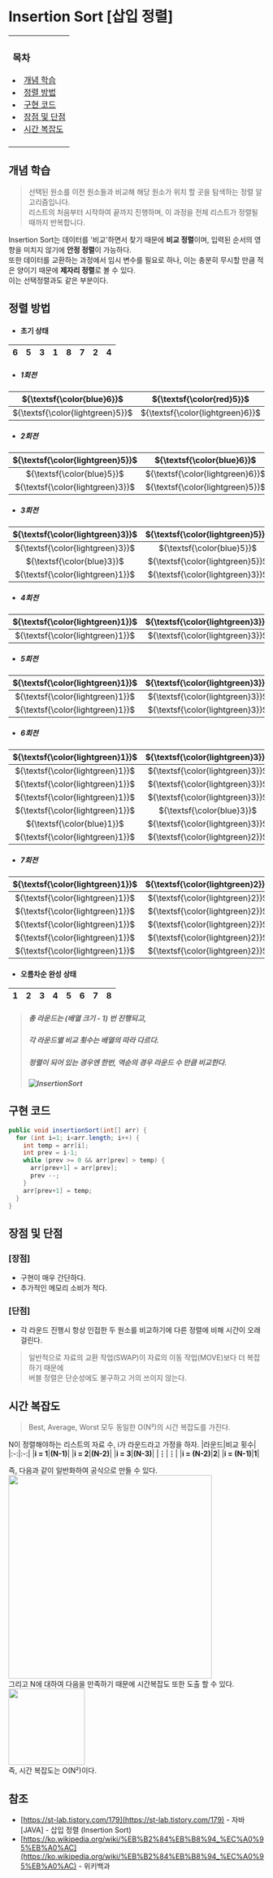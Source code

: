 Insertion Sort [삽입 정렬]
=======================
<table><tr><td>
  
### 목차
<li><a href='#개념-학습'>개념 학습</a></li>
<li><a href='#정렬-방법'>정렬 방법</a></li>
<li><a href='#구현-코드'>구현 코드</a></li>
<li><a href='#장점-및-단점'>장점 및 단점</a></li>
<li><a href='#시간-복잡도'>시간 복잡도</a></li><br>
</td></tr></table>

개념 학습
----------------
> 선택된 원소를 이전 원소들과 비교해 해당 원소가 위치 할 곳을 탐색하는 정렬 알고리즘입니다.   
리스트의 처음부터 시작하여 끝까지 진행하며, 이 과정을 전체 리스트가 정렬될 때까지 반복합니다.   

Insertion Sort는 데이터를 '비교'하면서 찾기 때문에 **비교 정렬**이며, 입력된 순서의 영향을 미치지 않기에 **안정 정렬**이 가능하다.   
또한 데이터를 교환하는 과정에서 임시 변수를 필요로 하나, 이는 충분히 무시할 만큼 적은 양이기 때문에 **제자리 정렬**로 볼 수 있다.   
이는 선택정렬과도 같은 부분이다.

정렬 방법
----------------
- #### 초기 상태
|6|5|3|1|8|7|2|4|
|:-:|:-:|:-:|:-:|:-:|:-:|:-:|:-:|

- ##### 1회전
|${\textsf{\color{blue}6}}$|${\textsf{\color{red}5}}$|3|1|8|7|2|4|
|:-:|:-:|:-:|:-:|:-:|:-:|:-:|:-:|
|${\textsf{\color{lightgreen}5}}$|${\textsf{\color{lightgreen}6}}$|**3**|**1**|**8**|**7**|**2**|**4**|

- ##### 2회전
|${\textsf{\color{lightgreen}5}}$|${\textsf{\color{blue}6}}$|${\textsf{\color{red}3}}$|1|8|7|2|4|
|:-:|:-:|:-:|:-:|:-:|:-:|:-:|:-:|
|${\textsf{\color{blue}5}}$|${\textsf{\color{lightgreen}6}}$|${\textsf{\color{red}3}}$|**1**|**8**|**7**|**2**|**4**|
|${\textsf{\color{lightgreen}3}}$|${\textsf{\color{lightgreen}5}}$|${\textsf{\color{lightgreen}6}}$|**1**|**8**|**7**|**2**|**4**|

- ##### 3회전
|${\textsf{\color{lightgreen}3}}$|${\textsf{\color{lightgreen}5}}$|${\textsf{\color{blue}6}}$|${\textsf{\color{red}1}}$|**8**|**7**|**2**|**4**|
|:-:|:-:|:-:|:-:|:-:|:-:|:-:|:-:|
|${\textsf{\color{lightgreen}3}}$|${\textsf{\color{blue}5}}$|${\textsf{\color{lightgreen}6}}$|${\textsf{\color{red}1}}$|**8**|**7**|**2**|**4**|
|${\textsf{\color{blue}3}}$|${\textsf{\color{lightgreen}5}}$|${\textsf{\color{lightgreen}6}}$|${\textsf{\color{red}1}}$|**8**|**7**|**2**|**4**|
|${\textsf{\color{lightgreen}1}}$|${\textsf{\color{lightgreen}3}}$|${\textsf{\color{lightgreen}5}}$|${\textsf{\color{lightgreen}6}}$|**8**|**7**|**2**|**4**|

- ##### 4회전
|${\textsf{\color{lightgreen}1}}$|${\textsf{\color{lightgreen}3}}$|${\textsf{\color{lightgreen}5}}$|${\textsf{\color{blue}6}}$|${\textsf{\color{red}8}}$|**7**|**2**|**4**|
|:-:|:-:|:-:|:-:|:-:|:-:|:-:|:-:|
|${\textsf{\color{lightgreen}1}}$|${\textsf{\color{lightgreen}3}}$|${\textsf{\color{lightgreen}5}}$|${\textsf{\color{lightgreen}6}}$|${\textsf{\color{lightgreen}8}}$|**7**|**2**|**4**|

- ##### 5회전
|${\textsf{\color{lightgreen}1}}$|${\textsf{\color{lightgreen}3}}$|${\textsf{\color{lightgreen}5}}$|${\textsf{\color{lightgreen}6}}$|${\textsf{\color{blue}8}}$|${\textsf{\color{red}7}}$|**2**|**4**|
|:-:|:-:|:-:|:-:|:-:|:-:|:-:|:-:|
|${\textsf{\color{lightgreen}1}}$|${\textsf{\color{lightgreen}3}}$|${\textsf{\color{lightgreen}5}}$|${\textsf{\color{blue}6}}$|${\textsf{\color{lightgreen}8}}$|${\textsf{\color{red}7}}$|**2**|**4**|
|${\textsf{\color{lightgreen}1}}$|${\textsf{\color{lightgreen}3}}$|${\textsf{\color{lightgreen}5}}$|${\textsf{\color{lightgreen}6}}$|${\textsf{\color{lightgreen}7}}$|${\textsf{\color{lightgreen}8}}$|**2**|**4**|

- ##### 6회전
|${\textsf{\color{lightgreen}1}}$|${\textsf{\color{lightgreen}3}}$|${\textsf{\color{lightgreen}5}}$|${\textsf{\color{lightgreen}6}}$|${\textsf{\color{lightgreen}7}}$|${\textsf{\color{blue}8}}$|${\textsf{\color{red}2}}$|**4**|
|:-:|:-:|:-:|:-:|:-:|:-:|:-:|:-:|
|${\textsf{\color{lightgreen}1}}$|${\textsf{\color{lightgreen}3}}$|${\textsf{\color{lightgreen}5}}$|${\textsf{\color{lightgreen}6}}$|${\textsf{\color{blue}7}}$|${\textsf{\color{lightgreen}8}}$|${\textsf{\color{red}2}}$|**4**|
|${\textsf{\color{lightgreen}1}}$|${\textsf{\color{lightgreen}3}}$|${\textsf{\color{lightgreen}5}}$|${\textsf{\color{blue}6}}$|${\textsf{\color{lightgreen}7}}$|${\textsf{\color{lightgreen}8}}$|${\textsf{\color{red}2}}$|**4**|
|${\textsf{\color{lightgreen}1}}$|${\textsf{\color{lightgreen}3}}$|${\textsf{\color{blue}5}}$|${\textsf{\color{lightgreen}6}}$|${\textsf{\color{lightgreen}7}}$|${\textsf{\color{lightgreen}8}}$|${\textsf{\color{red}2}}$|**4**|
|${\textsf{\color{lightgreen}1}}$|${\textsf{\color{blue}3}}$|${\textsf{\color{lightgreen}5}}$|${\textsf{\color{lightgreen}6}}$|${\textsf{\color{lightgreen}7}}$|${\textsf{\color{lightgreen}8}}$|${\textsf{\color{red}2}}$|**4**|
|${\textsf{\color{blue}1}}$|${\textsf{\color{lightgreen}3}}$|${\textsf{\color{lightgreen}5}}$|${\textsf{\color{lightgreen}6}}$|${\textsf{\color{lightgreen}7}}$|${\textsf{\color{lightgreen}8}}$|${\textsf{\color{red}2}}$|**4**|
|${\textsf{\color{lightgreen}1}}$|${\textsf{\color{lightgreen}2}}$|${\textsf{\color{lightgreen}3}}$|${\textsf{\color{lightgreen}5}}$|${\textsf{\color{lightgreen}6}}$|${\textsf{\color{lightgreen}7}}$|${\textsf{\color{lightgreen}8}}$|**4**|

- ##### 7회전
|${\textsf{\color{lightgreen}1}}$|${\textsf{\color{lightgreen}2}}$|${\textsf{\color{lightgreen}3}}$|${\textsf{\color{lightgreen}5}}$|${\textsf{\color{lightgreen}6}}$|${\textsf{\color{lightgreen}7}}$|${\textsf{\color{blue}8}}$|${\textsf{\color{red}4}}$|
|:-:|:-:|:-:|:-:|:-:|:-:|:-:|:-:|
|${\textsf{\color{lightgreen}1}}$|${\textsf{\color{lightgreen}2}}$|${\textsf{\color{lightgreen}3}}$|${\textsf{\color{lightgreen}5}}$|${\textsf{\color{lightgreen}6}}$|${\textsf{\color{blue}7}}$|${\textsf{\color{lightgreen}8}}$|${\textsf{\color{red}4}}$|
|${\textsf{\color{lightgreen}1}}$|${\textsf{\color{lightgreen}2}}$|${\textsf{\color{lightgreen}3}}$|${\textsf{\color{lightgreen}5}}$|${\textsf{\color{blue}6}}$|${\textsf{\color{lightgreen}7}}$|${\textsf{\color{lightgreen}8}}$|${\textsf{\color{red}4}}$|
|${\textsf{\color{lightgreen}1}}$|${\textsf{\color{lightgreen}2}}$|${\textsf{\color{lightgreen}3}}$|${\textsf{\color{blue}5}}$|${\textsf{\color{lightgreen}6}}$|${\textsf{\color{lightgreen}7}}$|${\textsf{\color{lightgreen}8}}$|${\textsf{\color{red}4}}$|
|${\textsf{\color{lightgreen}1}}$|${\textsf{\color{lightgreen}2}}$|${\textsf{\color{blue}3}}$|${\textsf{\color{lightgreen}5}}$|${\textsf{\color{lightgreen}6}}$|${\textsf{\color{lightgreen}7}}$|${\textsf{\color{lightgreen}8}}$|${\textsf{\color{red}4}}$|
|${\textsf{\color{lightgreen}1}}$|${\textsf{\color{lightgreen}2}}$|${\textsf{\color{lightgreen}3}}$|${\textsf{\color{lightgreen}4}}$|${\textsf{\color{lightgreen}5}}$|${\textsf{\color{lightgreen}6}}$|${\textsf{\color{lightgreen}7}}$|${\textsf{\color{lightgreen}8}}$|

- #### 오름차순 완성 상태
|1|2|3|4|5|6|7|8|
|:-:|:-:|:-:|:-:|:-:|:-:|:-:|:-:|

>##### 총 라운드는 (배열 크기 - 1) 번 진행되고,   
>##### 각 라운드별 비교 횟수는 배열의 따라 다르다.   
>##### 정렬이 되어 있는 경우엔 한번, 역순의 경우 라운드 수 만큼 비교한다.   
>##### ![InsertionSort](https://upload.wikimedia.org/wikipedia/commons/2/25/Insertion_sort_animation.gif)   

구현 코드
----------------
```java
public void insertionSort(int[] arr) {
  for (int i=1; i<arr.length; i++) {
    int temp = arr[i];
    int prev = i-1;
    while (prev >= 0 && arr[prev] > temp) {
      arr[prev+1] = arr[prev];
      prev --;
    }
    arr[prev+1] = temp;
  }
}
```
장점 및 단점
----------------
### [장점]
- 구현이 매우 간단하다.
- 추가적인 메모리 소비가 적다.
### [단점]
- 각 라운드 진행시 항상 인접한 두 원소를 비교하기에 다른 정렬에 비해 시간이 오래 걸린다.

> 일반적으로 자료의 교환 작업(SWAP)이 자료의 이동 작업(MOVE)보다 더 복잡하기 때문에   
버블 정렬은 단순성에도 불구하고 거의 쓰이지 않는다.

시간 복잡도
----------------
> Best, Average, Worst 모두 동일한 O(N²)의 시간 복잡도를 가진다.

N이 정렬해야하는 리스트의 자료 수, i가 라운드라고 가정을 하자.
|라운드|비교 횟수|
|:-:|:-:|
|**i = 1**|**(N-1)**|
|**i = 2**|**(N-2)**|
|**i = 3**|**(N-3)**|
|**⋮**|**⋮**|
|**i = (N-2)**|**2**|
|**i = (N-1)**|**1**|

즉, 다음과 같이 일반화하여 공식으로 만들 수 있다.   
<img src='https://img1.daumcdn.net/thumb/R1280x0/?scode=mtistory2&fname=https%3A%2F%2Fblog.kakaocdn.net%2Fdn%2FcaPQ6R%2FbtqT7WpmfYi%2FFcUPJByWgOZe8ANHFKSe40%2Fimg.png' width='400'>   
그리고 N에 대하여 다음을 만족하기 때문에 시간복잡도 또한 도출 할 수 있다.   
<img src='https://img1.daumcdn.net/thumb/R1280x0/?scode=mtistory2&fname=https%3A%2F%2Fblog.kakaocdn.net%2Fdn%2FSkRlG%2FbtqT17EhBud%2FT7Dxz78bEkqUWMpZRoEwn1%2Fimg.png' width='150'>   
즉, 시간 복잡도는 O(N²)이다.

참조
----------------
- [https://st-lab.tistory.com/179](https://st-lab.tistory.com/179) - 자바 [JAVA] - 삽입 정렬 (Insertion Sort)
- [https://ko.wikipedia.org/wiki/%EB%B2%84%EB%B8%94_%EC%A0%95%EB%A0%AC](https://ko.wikipedia.org/wiki/%EB%B2%84%EB%B8%94_%EC%A0%95%EB%A0%AC) - 위키백과
